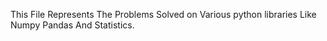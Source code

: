 This File Represents The Problems Solved on Various python libraries Like Numpy Pandas And Statistics.
